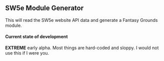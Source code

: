 ## SW5e Module Generator

This will read the SW5e website API data and generate a Fantasy Grounds module.

#### Current state of development

__EXTREME__  early alpha.  Most things are hard-coded and sloppy.  I would not use this if I were you.
